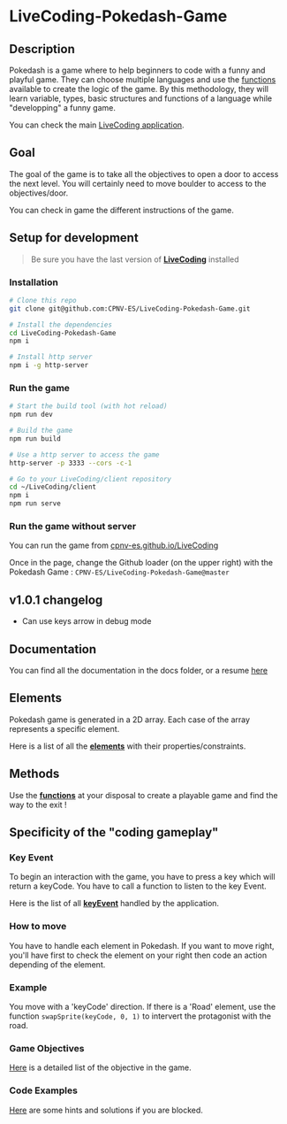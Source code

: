 # LiveCoding-Pokedash-Game

## Description
Pokedash is a game where to help beginners to code with a funny and playful game. They can choose multiple languages and use the [functions](https://github.com/CPNV-ES/LiveCoding-Pokedash-Game/blob/master/instructions/functions.md) available to create the logic of the game. By this methodology, they will learn variable, types, basic structures and functions of a language while "developping" a funny game.

You can check the main [LiveCoding application](https://github.com/CPNV-ES/LiveCoding).

## Goal
The goal of the game is to take all the objectives to open a door to access the next level. You will certainly need to move boulder to access to the objectives/door.

You can check in game the different instructions of the game.

## Setup for development
> Be sure you have the last version of **[LiveCoding](https://github.com/CPNV-ES/LiveCoding)** installed

### Installation
```sh
# Clone this repo
git clone git@github.com:CPNV-ES/LiveCoding-Pokedash-Game.git

# Install the dependencies
cd LiveCoding-Pokedash-Game
npm i

# Install http server
npm i -g http-server
```
### Run the game
```sh
# Start the build tool (with hot reload)
npm run dev

# Build the game
npm run build

# Use a http server to access the game
http-server -p 3333 --cors -c-1

# Go to your LiveCoding/client repository
cd ~/LiveCoding/client
npm i
npm run serve
```

### Run the game without server
You can run the game from [cpnv-es.github.io/LiveCoding](https://cpnv-es.github.io/LiveCoding/)

Once in the page, change the Github loader (on the upper right) with the Pokedash Game : `CPNV-ES/LiveCoding-Pokedash-Game@master`

## v1.0.1 changelog

- Can use keys arrow in debug mode

## Documentation

You can find all the documentation in the docs folder, or a resume [here](https://github.com/CPNV-ES/LiveCoding-Pokedash-Game/blob/master/docs/developer/resume.md)

## Elements
Pokedash game is generated in a 2D array. Each case of the array represents a specific element. 

Here is a list of all the **[elements](https://github.com/CPNV-ES/LiveCoding-Pokedash-Game/blob/master/instructions/elements.md)** with their properties/constraints.

## Methods
Use the **[functions](https://github.com/CPNV-ES/LiveCoding-Pokedash-Game/blob/master/instructions/functions.md)** at your disposal to create a playable game and find the way to the exit !

## Specificity of the "coding gameplay"
### Key Event
To begin an interaction with the game, you have to press a key which will return a keyCode. You have to call a function to listen to the key Event.

Here is the list of all **[keyEvent](https://github.com/CPNV-ES/LiveCoding-Pokedash-Game/blob/master/instructions/keyEvents.md)** handled by the application.

### How to move
You have to handle each element in Pokedash. If you want to move right, you'll have first to check the element on your right then code an action depending of the element. 

### Example
You move with a 'keyCode' direction. If there is a 'Road' element, use the function `swapSprite(keyCode, 0, 1)` to intervert the protagonist with the road.

### Game Objectives
[Here](https://github.com/CPNV-ES/LiveCoding-Pokedash-Game/blob/master/instructions/gameObjectives.md) is a detailed list of the objective in the game.

### Code Examples
[Here](https://github.com/CPNV-ES/LiveCoding-Pokedash-Game/blob/master/docs/examples/) are some hints and solutions if you are blocked.
